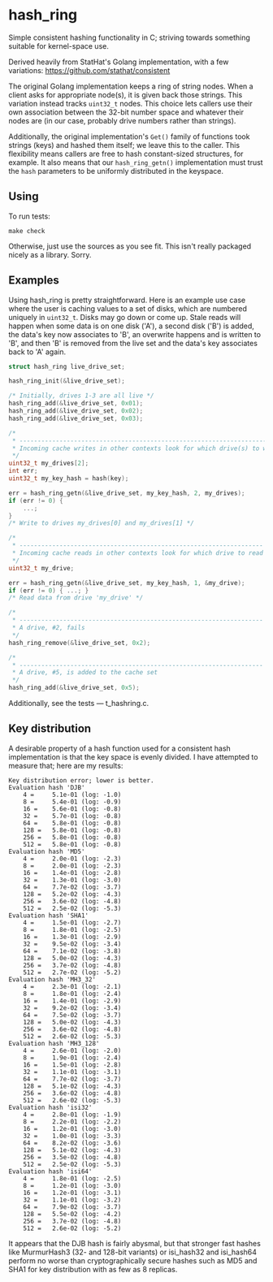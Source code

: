 hash\_ring
=========

Simple consistent hashing functionality in C; striving towards something
suitable for kernel-space use.

Derived heavily from StatHat's Golang implementation, with a few variations:
https://github.com/stathat/consistent

The original Golang implementation keeps a ring of string nodes. When a client
asks for appropriate node(s), it is given back those strings. This variation
instead tracks `uint32_t` nodes. This choice lets callers use their own
association between the 32-bit number space and whatever their nodes are (in
our case, probably drive numbers rather than strings).

Additionally, the original implementation's `Get()` family of functions took
strings (keys) and hashed them itself; we leave this to the caller. This
flexibility means callers are free to hash constant-sized structures, for
example. It also means that our `hash_ring_getn()` implementation must trust
the `hash` parameters to be uniformly distributed in the keyspace.

Using
-----

To run tests:

    make check

Otherwise, just use the sources as you see fit. This isn't really packaged
nicely as a library. Sorry.

Examples
--------

Using hash\_ring is pretty straightforward. Here is an example use case where
the user is caching values to a set of disks, which are numbered uniquely in
`uint32_t`. Disks may go down or come up. Stale reads will happen when some
data is on one disk ('A'), a second disk ('B') is added, the data's key now
associates to 'B', an overwrite happens and is written to 'B', and then 'B' is
removed from the live set and the data's key associates back to 'A' again.

```c
struct hash_ring live_drive_set;

hash_ring_init(&live_drive_set);

/* Initially, drives 1-3 are all live */
hash_ring_add(&live_drive_set, 0x01);
hash_ring_add(&live_drive_set, 0x02);
hash_ring_add(&live_drive_set, 0x03);

/*
 * ------------------------------------------------------------------------
 * Incoming cache writes in other contexts look for which drive(s) to write
 */
uint32_t my_drives[2];
int err;
uint32_t my_key_hash = hash(key);

err = hash_ring_getn(&live_drive_set, my_key_hash, 2, my_drives);
if (err != 0) {
    ...;
}
/* Write to drives my_drives[0] and my_drives[1] */

/*
 * -------------------------------------------------------------------
 * Incoming cache reads in other contexts look for which drive to read
 */
uint32_t my_drive;

err = hash_ring_getn(&live_drive_set, my_key_hash, 1, &my_drive);
if (err != 0) { ...; }
/* Read data from drive 'my_drive' */

/*
 * -------------------------------------------------------------------
 * A drive, #2, fails
 */
hash_ring_remove(&live_drive_set, 0x2);

/*
 * -------------------------------------------------------------------
 * A drive, #5, is added to the cache set
 */
hash_ring_add(&live_drive_set, 0x5);
```

Additionally, see the tests — t\_hashring.c.

Key distribution
----------------

A desirable property of a hash function used for a consistent hash
implementation is that the key space is evenly divided. I have attempted to
measure that; here are my results:

    Key distribution error; lower is better.
    Evaluation hash 'DJB'
        4 =     5.1e-01 (log: -1.0)
        8 =     5.4e-01 (log: -0.9)
        16 =    5.6e-01 (log: -0.8)
        32 =    5.7e-01 (log: -0.8)
        64 =    5.8e-01 (log: -0.8)
        128 =   5.8e-01 (log: -0.8)
        256 =   5.8e-01 (log: -0.8)
        512 =   5.8e-01 (log: -0.8)
    Evaluation hash 'MD5'
        4 =     2.0e-01 (log: -2.3)
        8 =     2.0e-01 (log: -2.3)
        16 =    1.4e-01 (log: -2.8)
        32 =    1.3e-01 (log: -3.0)
        64 =    7.7e-02 (log: -3.7)
        128 =   5.2e-02 (log: -4.3)
        256 =   3.6e-02 (log: -4.8)
        512 =   2.5e-02 (log: -5.3)
    Evaluation hash 'SHA1'
        4 =     1.5e-01 (log: -2.7)
        8 =     1.8e-01 (log: -2.5)
        16 =    1.3e-01 (log: -2.9)
        32 =    9.5e-02 (log: -3.4)
        64 =    7.1e-02 (log: -3.8)
        128 =   5.0e-02 (log: -4.3)
        256 =   3.7e-02 (log: -4.8)
        512 =   2.7e-02 (log: -5.2)
    Evaluation hash 'MH3_32'
        4 =     2.3e-01 (log: -2.1)
        8 =     1.8e-01 (log: -2.4)
        16 =    1.4e-01 (log: -2.9)
        32 =    9.2e-02 (log: -3.4)
        64 =    7.5e-02 (log: -3.7)
        128 =   5.0e-02 (log: -4.3)
        256 =   3.6e-02 (log: -4.8)
        512 =   2.6e-02 (log: -5.3)
    Evaluation hash 'MH3_128'
        4 =     2.6e-01 (log: -2.0)
        8 =     1.9e-01 (log: -2.4)
        16 =    1.5e-01 (log: -2.8)
        32 =    1.1e-01 (log: -3.1)
        64 =    7.7e-02 (log: -3.7)
        128 =   5.1e-02 (log: -4.3)
        256 =   3.6e-02 (log: -4.8)
        512 =   2.6e-02 (log: -5.3)
    Evaluation hash 'isi32'
        4 =     2.8e-01 (log: -1.9)
        8 =     2.2e-01 (log: -2.2)
        16 =    1.2e-01 (log: -3.0)
        32 =    1.0e-01 (log: -3.3)
        64 =    8.2e-02 (log: -3.6)
        128 =   5.1e-02 (log: -4.3)
        256 =   3.5e-02 (log: -4.8)
        512 =   2.5e-02 (log: -5.3)
    Evaluation hash 'isi64'
        4 =     1.8e-01 (log: -2.5)
        8 =     1.2e-01 (log: -3.0)
        16 =    1.2e-01 (log: -3.1)
        32 =    1.1e-01 (log: -3.2)
        64 =    7.9e-02 (log: -3.7)
        128 =   5.5e-02 (log: -4.2)
        256 =   3.7e-02 (log: -4.8)
        512 =   2.6e-02 (log: -5.2)

It appears that the DJB hash is fairly abysmal, but that stronger fast hashes
like MurmurHash3 (32- and 128-bit variants) or isi_hash32 and isi_hash64
perform no worse than cryptographically secure hashes such as MD5 and SHA1 for
key distribution with as few as 8 replicas.
